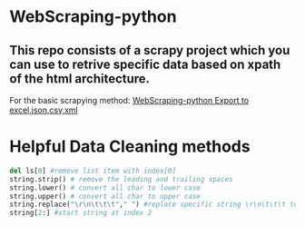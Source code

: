 # WebScraping-python

## This repo consists of a scrapy project which you can use to retrive specific data based on **xpath** of the html architecture.

For the basic scrapying method:
[WebScraping-python Export to excel,json,csv,xml](https://github.com/gcgloven/WebScraping-python/blob/master/WebScraping-python%20Export%20to%20json%2Ccsv%2Cxml.md)

 
# Helpful Data Cleaning methods 
```python 
del ls[0] #remove list item with index[0]
string.strip() # remove the leading and trailing spaces
string.lower() # convert all char to lower case 
string.upper() # convert all char to upper case
string.replace("\r\n\t\t\t"," ") #replace specific string \r\n\t\t\t to " "
string[2:] #start string at index 2
```

